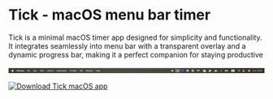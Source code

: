 # Tick - macOS menu bar timer

Tick is a minimal macOS timer app designed for simplicity and functionality. It integrates seamlessly into menu bar with a transparent overlay and a dynamic progress bar, making it a perfect companion for staying productive

<img src="Build/demo.gif" alt="App Demo" />

[![Download Tick macOS app](https://img.shields.io/badge/Download-macOS_App-blue?style=flat-square)](/Build/Tick%20App.dmg)
